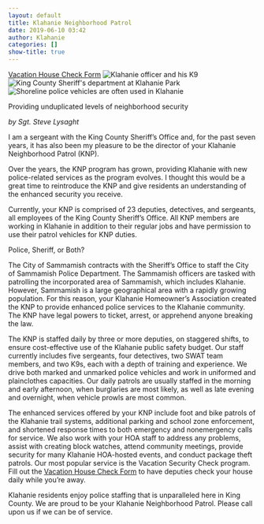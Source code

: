 ```yaml
---
layout: default 
title: Klahanie Neighborhood Patrol
date: 2019-06-10 03:42
author: Klahanie
categories: []
show-title: true
---
```

<div class="float-right col-md-4">
  <a href="{{site.url}}/files/Vacation-House-Check-2018.pdf">Vacation House Check Form</a>
  <img src="{{site.url}}/images/canine-patrol.jpg" class="img-thumbnail" alt="Klahanie officer and his K9" />
  <img src="{{site.url}}/images/KNP-2.jpg" class="img-thumbnail" alt="King County Sheriff's department at Klahanie Park" />
  <img src="{{site.url}}/images/shoreline-vehicle-2.jpg" class="img-thumbnail" alt="Shoreline police vehicles are often used in Klahanie" />
</div>


<p class="lead">Providing unduplicated levels of neighborhood security</p>
<em>by Sgt. Steve Lysaght</em>

I am a sergeant with the King County Sheriff’s Office and, for the past seven years, it has also been my pleasure to be the director of your Klahanie Neighborhood Patrol (KNP).

Over the years, the KNP program has grown, providing Klahanie with new police-related services as the program evolves. I thought this would be a great time to reintroduce the KNP and give residents an understanding of the enhanced security you receive.

Currently, your KNP is comprised of 23 deputies, detectives, and sergeants, all employees of the King County Sheriff’s Office. All KNP members are working in Klahanie in addition to their regular jobs and have permission to use their patrol vehicles for KNP duties.

Police, Sheriff, or Both?

The City of Sammamish contracts with the Sheriff’s Office to staff the City of Sammamish Police Department. The Sammamish officers are tasked with patrolling the incorporated area of Sammamish, which includes Klahanie. However, Sammamish is a large geographical area with a rapidly growing population. For this reason, your Klahanie Homeowner’s Association created the KNP to provide enhanced police services to the Klahanie community. The KNP have legal powers to ticket, arrest, or apprehend anyone breaking the law.

The KNP is staffed daily by three or more deputies, on staggered shifts, to ensure cost-effective use of the Klahanie public safety budget. Our staff currently includes five sergeants, four detectives, two SWAT team members, and two K9s, each with a depth of training and experience. We drive both marked and unmarked police vehicles and work in uniformed and plainclothes capacities. Our daily patrols are usually staffed in the morning and early afternoon, when burglaries are most likely, as well as late evening and overnight, when vehicle prowls are most common. 

The enhanced services offered by your KNP include foot and bike patrols of the Klahanie trail systems, additional parking and school zone enforcement, and shortened response times to both emergency and nonemergency calls for service. We also work with your HOA staff to address any problems, assist with creating block watches, attend community meetings, provide security for many Klahanie HOA-hosted events, and conduct package theft patrols. Our most popular service is the Vacation Security Check program. Fill out the <a href="https://klahanie.com/files/Vacation-House-Check-2018.pdf">Vacation House Check Form</a> to have deputies check your house daily while you’re away. 

Klahanie residents enjoy police staffing that is unparalleled here in King County. We are proud to be your Klahanie Neighborhood Patrol. Please call upon us if we can be of service.
